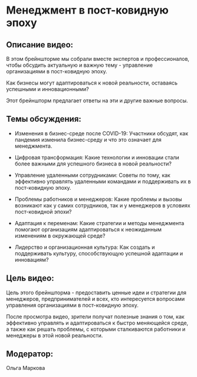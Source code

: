 # Менеджмент в пост-ковидную эпоху

## Описание видео:

В этом брейншторме мы собрали вместе экспертов и профессионалов, чтобы обсудить актуальную и важную тему - управление организациями в пост-ковидную эпоху.

Как бизнесы могут адаптироваться к новой реальности, оставаясь успешными и инновационными?

Этот брейншторм предлагает ответы на эти и другие важные вопросы.

## Темы обсуждения:

- Изменения в бизнес-среде после COVID-19: Участники обсудят, как пандемия изменила бизнес-среду и что это означает для менеджмента.
- Цифровая трансформация: Какие технологии и инновации стали более важными для успешного бизнеса в новой реальности?

- Управление удаленными сотрудниками: Советы по тому, как эффективно управлять удаленными командами и поддерживать их в пост-ковидную эпоху.

- Проблемы работников и менеджеров: Какие проблемы и вызовы возникают как у самих сотрудников, так и у менеджеров в условиях пост-ковидной эпохи?

- Адаптация к переменам: Какие стратегии и методы менеджмента помогают организациям адаптироваться к неожиданным изменениям в окружающей среде?

- Лидерство и организационная культура: Как создать и поддерживать культуру, способствующую успешной адаптации и инновациям?

## Цель видео:

Цель этого брейншторма - предоставить ценные идеи и стратегии для менеджеров, предпринимателей и всех, кто интересуется вопросами управления организациями в пост-ковидную эпоху.

После просмотра видео, зрители получат полезные знания о том, как эффективно управлять и адаптироваться к быстро меняющейся среде, а также как решать проблемы, с которыми сталкиваются работники и менеджеры в этой новой реальности.

## Модератор:

Ольга Маркова
